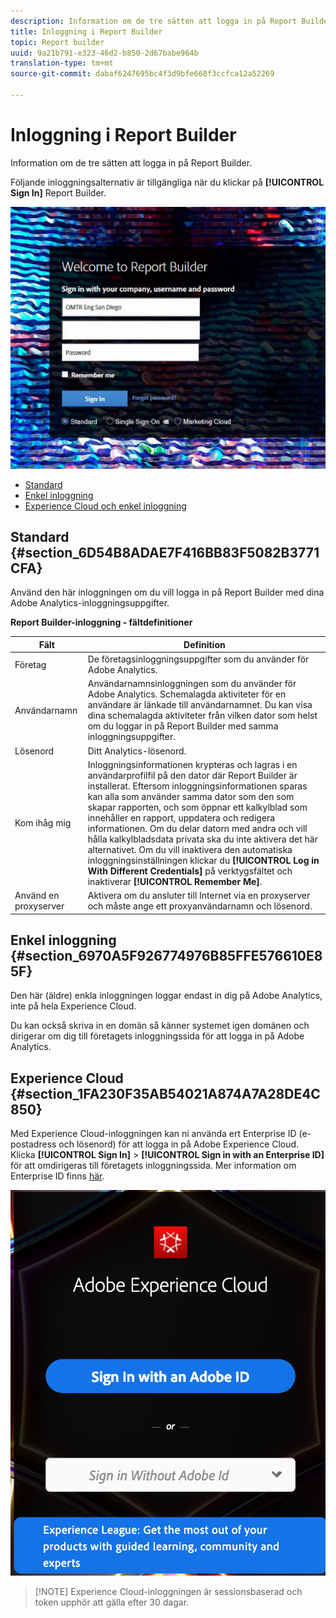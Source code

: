 ```yaml
---
description: Information om de tre sätten att logga in på Report Builder.
title: Inloggning i Report Builder
topic: Report builder
uuid: 9a21b791-e323-46d2-b850-2d67babe964b
translation-type: tm+mt
source-git-commit: dabaf6247695bc4f3d9bfe668f3ccfca12a52269

---
```



# Inloggning i Report Builder

Information om de tre sätten att logga in på Report Builder.

Följande inloggningsalternativ är tillgängliga när du klickar på **[!UICONTROL Sign In]** Report Builder.

![](assets/login_screen.png)

* [Standard](/help/analyze/report-builder/setup/login.md#section_6D54B8ADAE7F416BB83F5082B3771CFA)
* [Enkel inloggning](/help/analyze/report-builder/setup/login.md#section_6970A5F926774976B85FFE576610E85F)
* [Experience Cloud och enkel inloggning](/help/analyze/report-builder/setup/login.md#section_1FA230F35AB54021A874A7A28DE4C850)

## Standard {#section_6D54B8ADAE7F416BB83F5082B3771CFA}

Använd den här inloggningen om du vill logga in på Report Builder med dina Adobe Analytics-inloggningsuppgifter.

**Report Builder-inloggning - fältdefinitioner**

| Fält | Definition |
|--- |--- |
| Företag | De företagsinloggningsuppgifter som du använder för Adobe Analytics. |
| Användarnamn | Användarnamnsinloggningen som du använder för Adobe Analytics. Schemalagda aktiviteter för en användare är länkade till användarnamnet. Du kan visa dina schemalagda aktiviteter från vilken dator som helst om du loggar in på Report Builder med samma inloggningsuppgifter. |
| Lösenord | Ditt Analytics-lösenord. |
| Kom ihåg mig | Inloggningsinformationen krypteras och lagras i en användarprofilfil på den dator där Report Builder är installerat. Eftersom inloggningsinformationen sparas kan alla som använder samma dator som den som skapar rapporten, och som öppnar ett kalkylblad som innehåller en rapport, uppdatera och redigera informationen. Om du delar datorn med andra och vill hålla kalkylbladsdata privata ska du inte aktivera det här alternativet.  Om du vill inaktivera den automatiska inloggningsinställningen klickar du **[!UICONTROL Log in With Different Credentials]** på verktygsfältet och inaktiverar **[!UICONTROL Remember Me]**. |
| Använd en proxyserver | Aktivera om du ansluter till Internet via en proxyserver och måste ange ett proxyanvändarnamn och lösenord. |

## Enkel inloggning {#section_6970A5F926774976B85FFE576610E85F}

Den här (äldre) enkla inloggningen loggar endast in dig på Adobe Analytics, inte på hela Experience Cloud.

Du kan också skriva in en domän så känner systemet igen domänen och dirigerar om dig till företagets inloggningssida för att logga in på Adobe Analytics.

## Experience Cloud {#section_1FA230F35AB54021A874A7A28DE4C850}

Med Experience Cloud-inloggningen kan ni använda ert Enterprise ID (e-postadress och lösenord) för att logga in på Adobe Experience Cloud. Klicka **[!UICONTROL Sign In]** > **[!UICONTROL Sign in with an Enterprise ID]** för att omdirigeras till företagets inloggningssida. Mer information om Enterprise ID finns [här](https://helpx.adobe.com/enterprise/kb/enterprise-id-faq.html#whatis).

![](assets/adobe_id_login.png)

>[!NOTE] Experience Cloud-inloggningen är sessionsbaserad och token upphör att gälla efter 30 dagar.

